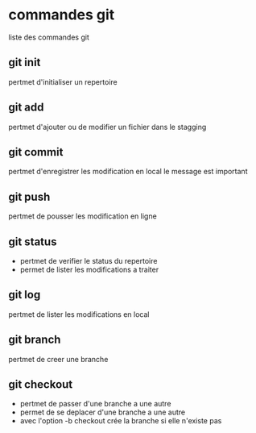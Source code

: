 # commandes git
liste des commandes git

## git init
pertmet d'initialiser un repertoire

## git add
pertmet d'ajouter ou de modifier un fichier dans le stagging

## git commit
pertmet d'enregistrer les modification en local
le message est important

## git push
pertmet de pousser les modification en ligne

## git status
- pertmet de verifier le status du repertoire
- permet de lister les modifications a traiter

## git log
pertmet de lister les modifications en local

## git branch
pertmet de creer une branche

## git checkout
- pertmet de passer d'une branche a une autre
- permet de se deplacer d'une branche a une autre
- avec l'option -b checkout crée la branche si elle n'existe pas